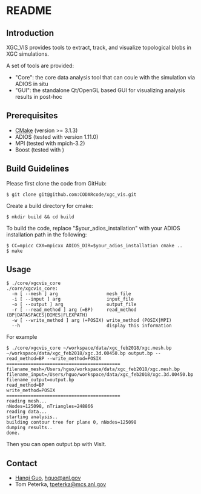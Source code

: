 # README #

## Introduction ##

XGC_VIS provides tools to extract, track, and visualize topological blobs in XGC simulations.  

A set of tools are provided: 

* "Core": the core data analysis tool that can coule with the simulation via ADIOS in situ
* "GUI": the standalone Qt/OpenGL based GUI for visualizing analysis results in post-hoc

## Prerequisites ##

* [CMake](http://www.cmake.org/) (version >= 3.1.3)
* ADIOS (tested with version 1.11.0)
* MPI (tested with mpich-3.2)
* Boost (tested with )


## Build Guidelines ##

Please first clone the code from GitHub: 

`$ git clone git@github.com:CODARcode/xgc_vis.git`

Create a build directory for cmake: 

`$ mkdir build && cd build`


To build the code, replace "$your_adios_installation" with your ADIOS installation path in the following: 

``` shell
$ CC=mpicc CXX=mpicxx ADIOS_DIR=$your_adios_installation cmake ..
$ make
```

## Usage ##

```shell
$ ./core/xgcvis_core
./core/xgcvis_core:
  -m [ --mesh ] arg                  mesh_file
  -i [ --input ] arg                 input_file
  -o [ --output ] arg                output_file
  -r [ --read_method ] arg (=BP)     read_method (BP|DATASPACES|DIMES|FLEXPATH)
  -w [ --write_method ] arg (=POSIX) write_method (POSIX|MPI)
  --h                                display this information
```

For example

```shell
$ ./core/xgcvis_core ~/workspace/data/xgc_feb2018/xgc.mesh.bp ~/workspace/data/xgc_feb2018/xgc.3d.00450.bp output.bp --read_method=BP --write_method=POSIX
==========================================
filename_mesh=/Users/hguo/workspace/data/xgc_feb2018/xgc.mesh.bp
filename_input=/Users/hguo/workspace/data/xgc_feb2018/xgc.3d.00450.bp
filename_output=output.bp
read_method=BP
write_method=POSIX
==========================================
reading mesh...
nNodes=125098, nTriangles=248866
reading data...
starting analysis..
building contour tree for plane 0, nNodes=125098
dumping results..
done.
```

Then you can open output.bp with VisIt.


## Contact ##

* [Hanqi Guo](http://www.mcs.anl.gov/~hguo/), [hguo@anl.gov](mailto:hguo@anl.gov)
* Tom Peterka, [tpeterka@mcs.anl.gov](mailto:tpeterka@mcs.anl.gov)
